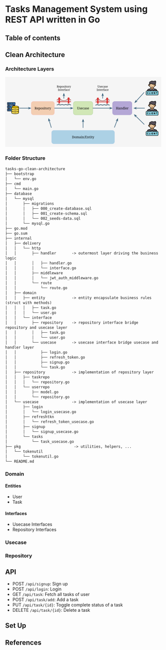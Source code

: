 # Tasks Management System using REST API written in Go
## Table of contents
## Clean Architecture

### Architecture Layers
![architecture](assets/architecture.png)
### Folder Structure
```
tasks-go-clean-architecture
├── bootstrap
│   └── env.go
├── cmd
│   └── main.go
├── database
│   └── mysql
│       ├── migrations
│       │   ├── 000_create-database.sql
│       │   ├── 001_create-schema.sql
│       │   └── 002_seeds-data.sql
│       └── mysql.go
├── go.mod
├── go.sum
├── internal
│   ├── delivery
│   │   └── http
│   │       ├── handler       -> outermost layer driving the business logic
│   │       │   ├── handler.go
│   │       │   └── interface.go
│   │       ├── middleware
│   │       │   └── jwt_auth_middleware.go
│   │       └── route
│   │           └── route.go
│   ├── domain
│   │   ├── entity            -> entity encapsulate business rules (struct with methods)
│   │   │   ├── task.go
│   │   │   └── user.go
│   │   └── interface
│   │       ├── repository    -> repository interface bridge repository and usecase layer
│   │       │   ├── task.go
│   │       │   └── user.go
│   │       └── usecase       -> usecase interface bridge usecase and handler layer
│   │           ├── login.go
│   │           ├── refresh_token.go
│   │           ├── signup.go
│   │           └── task.go
│   ├── repository            -> implementation of repository layer
│   │   ├── taskrepo
│   │   │   └── repository.go
│   │   └── userrepo
│   │       ├── model.go
│   │       └── repository.go
│   └── usecase               -> implementation of usecase layer
│       ├── login
│       │   └── login_usecase.go
│       ├── refreshtkn
│       │   └── refresh_token_usecase.go
│       ├── signup
│       │   └── signup_usecase.go
│       └── tasks
│           └── task_usecase.go
├── pkg                        -> utilities, helpers, ...
│   └── tokenutil
│       └── tokenutil.go
└── README.md
```
### Domain
#### Entities
- User
- Task
#### Interfaces
- Usecase Interfaces
- Repository Interfaces
### Usecase
### Repository
## API

- POST `/api/signup`: Sign up
- POST `/api/login`: Login
- GET `/api/task`: Fetch all tasks of user
- POST `/api/task/add`: Add a task
- PUT `/api/task/{id}`: Toggle complete status of a task
- DELETE `/api/task/{id}`: Delete a task

## Set Up
## References
